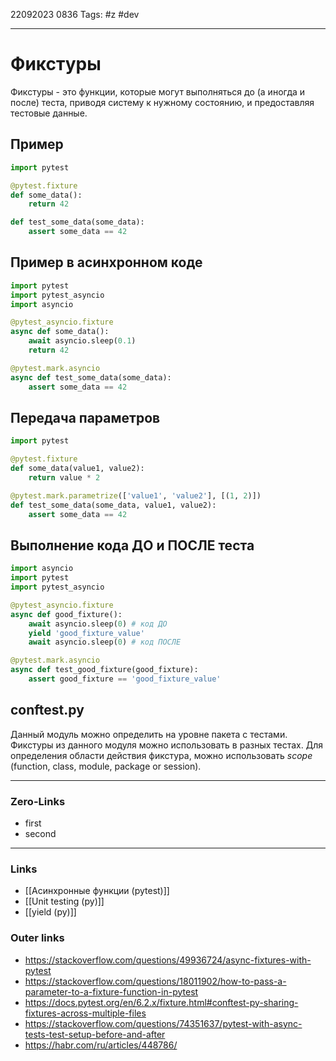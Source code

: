 22092023 0836
Tags: #z #dev 

---
# Фикстуры

Фикстуры - это функции, которые могут выполняться до (а иногда и после) теста, приводя систему к нужному состоянию, и предоставляя тестовые данные.

## Пример

```python
import pytest 

@pytest.fixture
def some_data():
	return 42

def test_some_data(some_data):
	assert some_data == 42
```

## Пример в асинхронном коде

```python
import pytest
import pytest_asyncio
import asyncio

@pytest_asyncio.fixture
async def some_data():
	await asyncio.sleep(0.1)
	return 42

@pytest.mark.asyncio
async def test_some_data(some_data):
	assert some_data == 42
```

## Передача параметров

```python
import pytest 

@pytest.fixture
def some_data(value1, value2):
	return value * 2

@pytest.mark.parametrize(['value1', 'value2'], [(1, 2)])
def test_some_data(some_data, value1, value2):
	assert some_data == 42
```

## Выполнение кода ДО и ПОСЛЕ теста

```python
import asyncio
import pytest
import pytest_asyncio

@pytest_asyncio.fixture 
async def good_fixture():
    await asyncio.sleep(0) # код ДО
    yield 'good_fixture_value'
    await asyncio.sleep(0) # код ПОСЛЕ

@pytest.mark.asyncio
async def test_good_fixture(good_fixture):
    assert good_fixture == 'good_fixture_value'
```

## conftest.py

Данный модуль можно определить на уровне пакета с тестами. Фикстуры из данного модуля можно использовать в разных тестах. Для определения области действия фикстура, можно использовать *scope* (function, class, module, package or session).

---
### Zero-Links
- first
- second

---
### Links
- [[Асинхронные функции (pytest)]]
- [[Unit testing (py)]]
- [[yield (py)]]

### Outer links
- https://stackoverflow.com/questions/49936724/async-fixtures-with-pytest
- https://stackoverflow.com/questions/18011902/how-to-pass-a-parameter-to-a-fixture-function-in-pytest
- https://docs.pytest.org/en/6.2.x/fixture.html#conftest-py-sharing-fixtures-across-multiple-files
- https://stackoverflow.com/questions/74351637/pytest-with-async-tests-test-setup-before-and-after
- https://habr.com/ru/articles/448786/